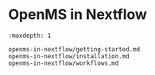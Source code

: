 OpenMS in Nextflow
==================

```{toctree}
:maxdepth: 1

openms-in-nextflow/getting-started.md
openms-in-nextflow/installation.md
openms-in-nextflow/workflows.md
```
